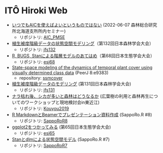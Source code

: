 # ITÔ Hiroki Web

- [いつでもAICを使えばよいというものではない](AIC_PMSE.html) (2022-06-07 森林総合研究所北海道支所所内セミナー)
    - リポジトリ: [AIC_PMSE](https://github.com/ito4303/AIC_PMSE)
- [植生被度階級データの状態空間モデリング](https://doi.org/10.6084/m9.figshare.14252693.v1)（第132回日本森林学会大会）
    - リポジトリ: [jfs132](https://github.com/ito4303/jfs132)
- [R, BUGS, Stanによる階層モデルのあてはめ](https://doi.org/10.6084/m9.figshare.14229572.v1)（第68回日本生態学会大会）
    - リポジトリ: [esj68](https://github.com/ito4303/esj68)
- [State-space modeling of the dynamics of temporal plant cover using visually determined class data](https://doi.org/10.7717/peerj.9383) (PeerJ 8:e9383)
    - repository: [ssmcover](https://github.com/ito4303/ssmcover)
- [植生被度階級データのモデリング](jfs131.html) (第131回日本森林学会大会)
    - リポジトリ: [jfs131](https://github.com/ito4303/jfs131)
- [ナラ枯れ後、シカが多いと森林はどうなるか](https://doi.org/10.6084/m9.figshare.7763585.v1) (広葉樹の利用と森林再生についてのワークショップと現地検討会in東近江)
    - リポジトリ: [Kouyou2019](https://github.com/ito4303/Kouyou2019)
- [R MarkdownとBeamerでプレゼンテーション資料作成](https://www.slideshare.net/hirokito/r-markdownbeamer-88777082) (SappoRo.R #8)
    - リポジトリ: [SappoRoR8](https://github.com/ito4303/SappoRoR8)
- [ggplot2をつかってみる](https://doi.org/10.6084/m9.figshare.5982007.v1) (第65回日本生態学会大会)
    - リポジトリ: [esj65](https://github.com/ito4303/esj65)
- [Stanとdlmによる状態空間モデル](https://doi.org/10.6084/m9.figshare.4127187.v6) (SappoRo.R #7)
    - リポジトリ: [SappoRoR7](https://github.com/ito4303/SappoRoR7)
